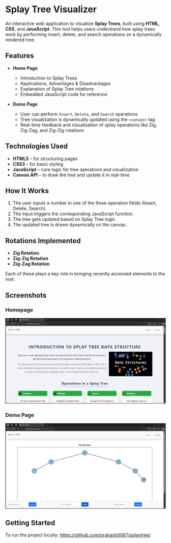 # Splay Tree Visualizer

An interactive web application to visualize **Splay Trees**, built using **HTML**, **CSS**, and **JavaScript**. This tool helps users understand how splay trees work by performing insert, delete, and search operations on a dynamically rendered tree.

## Features

- **Home Page**  
  - Introduction to Splay Trees  
  - Applications, Advantages & Disadvantages  
  - Explanation of Splay Tree rotations  
  - Embedded JavaScript code for reference

- **Demo Page**  
  - User can perform `Insert`, `Delete`, and `Search` operations  
  - Tree visualization is dynamically updated using the `<canvas>` tag  
  - Real-time feedback and visualization of splay operations like Zig, Zig-Zag, and Zig-Zig rotations

## Technologies Used

- **HTML5** – for structuring pages  
- **CSS3** – for basic styling  
- **JavaScript** – core logic for tree operations and visualization  
- **Canvas API** – to draw the tree and update it in real-time

## How It Works

1. The user inputs a number in one of the three operation fields (Insert, Delete, Search).
2. The input triggers the corresponding JavaScript function.
3. The tree gets updated based on Splay Tree logic.
4. The updated tree is drawn dynamically on the canvas.

## Rotations Implemented

- **Zig Rotation**
- **Zig-Zig Rotation**
- **Zig-Zag Rotation**

Each of these plays a key role in bringing recently accessed elements to the root.

## Screenshots

### Homepage
![Homepage](homepage.png)

### Demo Page
![Demo Page](demo-page.png)

## Getting Started

To run the project locally:
https://github.com/prakash0067/splaytree/
